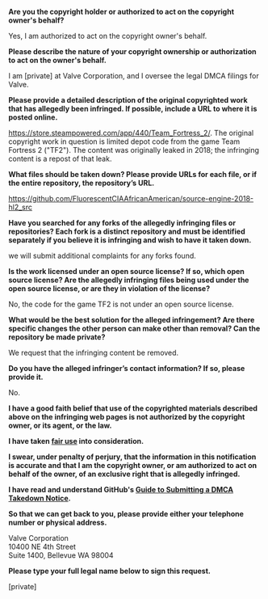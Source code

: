 **Are you the copyright holder or authorized to act on the copyright owner's behalf?**

Yes, I am authorized to act on the copyright owner's behalf.

**Please describe the nature of your copyright ownership or authorization to act on the owner's behalf.**

I am [private] at Valve Corporation, and I oversee the legal DMCA filings for Valve.

**Please provide a detailed description of the original copyrighted work that has allegedly been infringed. If possible, include a URL to where it is posted online.**

https://store.steampowered.com/app/440/Team_Fortress_2/.
The original copyright work in question is limited depot code from the game Team Fortress 2 ("TF2"). The content was originally leaked in 2018; the infringing content is a repost of that leak.

**What files should be taken down? Please provide URLs for each file, or if the entire repository, the repository’s URL.**

https://github.com/FluorescentCIAAfricanAmerican/source-engine-2018-hl2_src

**Have you searched for any forks of the allegedly infringing files or repositories? Each fork is a distinct repository and must be identified separately if you believe it is infringing and wish to have it taken down.**

we will submit additional complaints for any forks found.

**Is the work licensed under an open source license? If so, which open source license? Are the allegedly infringing files being used under the open source license, or are they in violation of the license?**

No, the code for the game TF2 is not under an open source license.

**What would be the best solution for the alleged infringement? Are there specific changes the other person can make other than removal? Can the repository be made private?**

We request that the infringing content be removed.

**Do you have the alleged infringer’s contact information? If so, please provide it.**

No.

**I have a good faith belief that use of the copyrighted materials described above on the infringing web pages is not authorized by the copyright owner, or its agent, or the law.**

**I have taken <a href="https://www.lumendatabase.org/topics/22">fair use</a> into consideration.**

**I swear, under penalty of perjury, that the information in this notification is accurate and that I am the copyright owner, or am authorized to act on behalf of the owner, of an exclusive right that is allegedly infringed.**

**I have read and understand GitHub's <a href="https://help.github.com/articles/guide-to-submitting-a-dmca-takedown-notice/">Guide to Submitting a DMCA Takedown Notice</a>.**

**So that we can get back to you, please provide either your telephone number or physical address.**

Valve Corporation  
10400 NE 4th Street  
Suite 1400, Bellevue WA 98004  

**Please type your full legal name below to sign this request.**

[private]  

